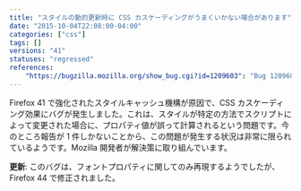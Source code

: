 ```yaml
---
title: "スタイルの動的更新時に CSS カスケーディングがうまくいかない場合があります"
date: "2015-10-04T22:08:00-04:00"
categories: ["css"]
tags: []
versions: "41"
statuses: "regressed"
references:
    "https://bugzilla.mozilla.org/show_bug.cgi?id=1209603": "Bug 1209603 - specific combinations of em units and dynamic style changes can cause incorrect values of font properties"
---
```

Firefox 41 で強化されたスタイルキャッシュ機構が原因で、CSS カスケーディング効果にバグが発生しました。これは、スタイルが特定の方法でスクリプトによって変更された場合に、プロパティ値が誤って計算されるという問題です。今のところ報告が 1 件しかないことから、この問題が発生する状況は非常に限られているようです。Mozilla 開発者が解決策に取り組んでいます。

**更新**: このバグは、フォントプロパティに関してのみ再現するようでしたが、Firefox 44 で修正されました。
